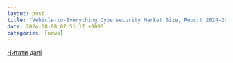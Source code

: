 ```yaml
---
layout: post
title: "Vehicle-to-Everything Cybersecurity Market Size, Report 2024-2032"
date: 2024-08-08 07:51:17 +0000
categories: [news]
---
```


[Читати далі](https://www.gminsights.com/industry-analysis/vehicle-to-everything-v2x-cybersecurity-market)
